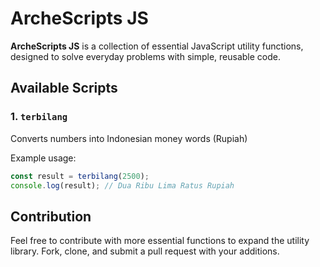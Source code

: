 # ArcheScripts JS

**ArcheScripts JS** is a collection of essential JavaScript utility functions, designed to solve everyday problems with simple, reusable code.

## Available Scripts

### 1. `terbilang`
Converts numbers into Indonesian money words (Rupiah)

Example usage:
```javascript
const result = terbilang(2500);
console.log(result); // Dua Ribu Lima Ratus Rupiah
```

## Contribution

Feel free to contribute with more essential functions to expand the utility library. Fork, clone, and submit a pull request with your additions.